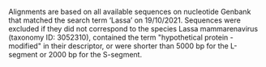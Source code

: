 Alignments are based on all available sequences on nucleotide Genbank that matched the search term ‘Lassa’ on 19/10/2021. Sequences were excluded if they did not correspond to the species Lassa mammarenavirus (taxonomy ID: 3052310), contained the term "hypothetical protein - modified" in their descriptor, or were shorter than 5000 bp for the L-segment or 2000 bp for the S-segment.